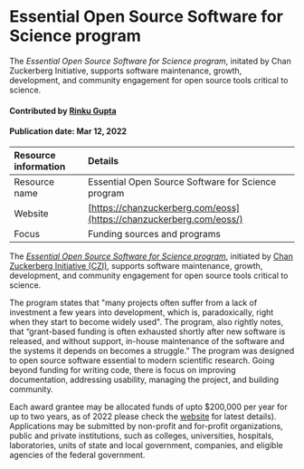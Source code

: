 # Essential Open Source Software for Science program

<!-- deck text start --> 

The *Essential Open Source Software for Science program*, initated by Chan Zuckerberg Initiative, supports software maintenance, growth, development, and community engagement for open source tools critical to science.

<!-- deck text start --> 

#### Contributed by [Rinku Gupta](https://github.com/rinkug)

#### Publication date: Mar 12, 2022

Resource information | Details 
:--- | :--- 
Resource name | Essential Open Source Software for Science program
Website | [https://chanzuckerberg.com/eoss](https://chanzuckerberg.com/eoss/)
Focus | Funding sources and programs


The *[Essential Open Source Software for Science program](https://chanzuckerberg.com/eoss/)*, initiated by [Chan Zuckerberg Initiative (CZI)](https://chanzuckerberg.com/), supports software maintenance, growth, development, and community engagement for open source tools critical to science.

The program states that "many projects often suffer from a lack of investment a few years into development, which is, paradoxically, right when they start to become widely used". The program, also rightly notes, that “grant-based funding is often exhausted shortly after new software is released, and without support, in-house maintenance of the software and the systems it depends on becomes a struggle.” The program was designed to open source software essential to modern scientific research. Going beyond funding for writing code, there is focus on improving documentation, addressing usability, managing the project, and building community.

Each award grantee may be allocated funds of upto $200,000 per year for up to two years, as of 2022 please check the [website](https://chanzuckerberg.com/eoss/) for latest details). Applications may be submitted by non-profit and for-profit organizations, public and private institutions, such as colleges, universities, hospitals, laboratories, units of state and local government, companies, and eligible agencies of the federal government.


<!---
Publish: yes
Topics: Funding sources and programs
pinned: no
RSS update: 2022-03-12
--->

